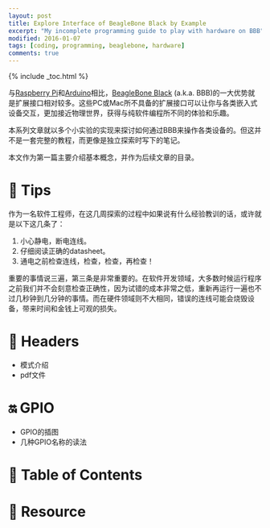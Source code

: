 ```yaml
---
layout: post
title: Explore Interface of BeagleBone Black by Example
excerpt: "My incomplete programming guide to play with hardware on BBB"
modified: 2016-01-07
tags: [coding, programming, beaglebone, hardware]
comments: true
---
```


{% include _toc.html %}


与[Raspberry Pi](https://www.raspberrypi.org/)和[Arduino](https://www.arduino.cc/)相比，[BeagleBone Black](http://beagleboard.org/black) (a.k.a. BBB)的一大优势就是扩展接口相对较多。这些PC或Mac所不具备的扩展接口可以让你与各类嵌入式设备交互，更加接近物理世界，获得与纯软件编程所不同的体验和乐趣。

本系列文章就以多个小实验的实现来探讨如何通过BBB来操作各类设备的。但这并不是一套完整的教程，而更像是独立探索时写下的笔记。

本文作为第一篇主要介绍基本概念，并作为后续文章的目录。



# :bookmark: Tips 

作为一名软件工程师，在这几周探索的过程中如果说有什么经验教训的话，或许就是以下这几条了：

1. 小心静电，断电连线。
2. 仔细阅读正确的datasheet。
3. 通电之前检查连线，检查，检查，再检查！

重要的事情说三遍，第三条是非常重要的。在软件开发领域，大多数时候运行程序之前我们并不会刻意检查正确性，因为试错的成本非常之低，重新再运行一遍也不过几秒钟到几分钟的事情。而在硬件领域则不大相同，错误的连线可能会烧毁设备，带来时间和金钱上可观的损失。



# :dog: Headers

* 模式介绍
* pdf文件



# :on: GPIO

* GPIO的插图
* 几种GPIO名称的读法



# :notebook: Table of Contents



# :floppy_disk: Resource 


